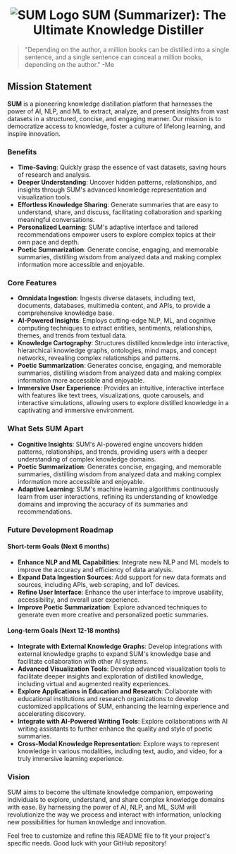 <h1 align="center">
  <img src="https://github.com/OtotaO/SUM/assets/93845604/5749c582-725d-407c-ac6c-06fb8e90ed94" alt="SUM Logo">
  SUM (Summarizer): The Ultimate Knowledge Distiller
</h1>

> "Depending on the author, a million books can be distilled into a single sentence, and a single sentence can conceal a million books, depending on the author." -Me

## Mission Statement

**SUM** is a pioneering knowledge distillation platform that harnesses the power of AI, NLP, and ML to extract, analyze, and present insights from vast datasets in a structured, concise, and engaging manner. Our mission is to democratize access to knowledge, foster a culture of lifelong learning, and inspire innovation.

### Benefits

* **Time-Saving**: Quickly grasp the essence of vast datasets, saving hours of research and analysis.
* **Deeper Understanding**: Uncover hidden patterns, relationships, and insights through SUM's advanced knowledge representation and visualization tools.
* **Effortless Knowledge Sharing**: Generate summaries that are easy to understand, share, and discuss, facilitating collaboration and sparking meaningful conversations.
* **Personalized Learning**: SUM's adaptive interface and tailored recommendations empower users to explore complex topics at their own pace and depth.
* **Poetic Summarization**: Generate concise, engaging, and memorable summaries, distilling wisdom from analyzed data and making complex information more accessible and enjoyable.

### Core Features

* **Omnidata Ingestion**: Ingests diverse datasets, including text, documents, databases, multimedia content, and APIs, to provide a comprehensive knowledge base.
* **AI-Powered Insights**: Employs cutting-edge NLP, ML, and cognitive computing techniques to extract entities, sentiments, relationships, themes, and trends from textual data.
* **Knowledge Cartography**: Structures distilled knowledge into interactive, hierarchical knowledge graphs, ontologies, mind maps, and concept networks, revealing complex relationships and patterns.
* **Poetic Summarization**: Generates concise, engaging, and memorable summaries, distilling wisdom from analyzed data and making complex information more accessible and enjoyable.
* **Immersive User Experience**: Provides an intuitive, interactive interface with features like text trees, visualizations, quote carousels, and interactive simulations, allowing users to explore distilled knowledge in a captivating and immersive environment.

### What Sets SUM Apart

* **Cognitive Insights**: SUM's AI-powered engine uncovers hidden patterns, relationships, and trends, providing users with a deeper understanding of complex knowledge domains.
* **Poetic Summarization**: Generates concise, engaging, and memorable summaries, distilling wisdom from analyzed data and making complex information more accessible and enjoyable.
* **Adaptive Learning**: SUM's machine learning algorithms continuously learn from user interactions, refining its understanding of knowledge domains and improving the accuracy of its summaries and recommendations.

### Future Development Roadmap

#### Short-term Goals (Next 6 months)

* **Enhance NLP and ML Capabilities**: Integrate new NLP and ML models to improve the accuracy and efficiency of data analysis.
* **Expand Data Ingestion Sources**: Add support for new data formats and sources, including APIs, web scraping, and IoT devices.
* **Refine User Interface**: Enhance the user interface to improve usability, accessibility, and overall user experience.
* **Improve Poetic Summarization**: Explore advanced techniques to generate even more creative and personalized poetic summaries.

#### Long-term Goals (Next 12-18 months)

* **Integrate with External Knowledge Graphs**: Develop integrations with external knowledge graphs to expand SUM's knowledge base and facilitate collaboration with other AI systems.
* **Advanced Visualization Tools**: Develop advanced visualization tools to facilitate deeper insights and exploration of distilled knowledge, including virtual and augmented reality experiences.
* **Explore Applications in Education and Research**: Collaborate with educational institutions and research organizations to develop customized applications of SUM, enhancing the learning experience and accelerating discovery.
* **Integrate with AI-Powered Writing Tools**: Explore collaborations with AI writing assistants to further enhance the quality and style of poetic summaries.
* **Cross-Modal Knowledge Representation**: Explore ways to represent knowledge in various modalities, including text, audio, and video, for a truly immersive learning experience.

### Vision

SUM aims to become the ultimate knowledge companion, empowering individuals to explore, understand, and share complex knowledge domains with ease. By harnessing the power of AI, NLP, and ML, SUM will revolutionize the way we process and interact with information, unlocking new possibilities for human knowledge and innovation.

Feel free to customize and refine this README file to fit your project's specific needs. Good luck with your GitHub repository!

